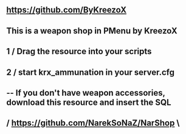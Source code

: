 https://github.com/ByKreezoX
-----------------------------

This is a weapon shop in PMenu by KreezoX
-----------------------------------------
1 / Drag the resource into your scripts
-----------------------------------------
2 / start krx_ammunation in your server.cfg
-----------------------------------------

-- If you don't have weapon accessories, download this resource and insert the SQL
--------------------------------------------
/ https://github.com/NarekSoNaZ/NarShop \ 
-------------------------------------------
